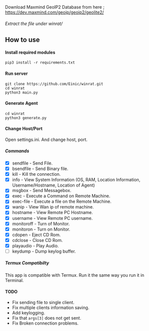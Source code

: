 Download Maxmind GeoIP2 Database from here ;
https://dev.maxmind.com/geoip/geoip2/geolite2/

###### Extract the file under winrat/
## How to use 

#### Install required modules
```
pip3 install -r requirements.txt
```
#### Run server 
```
git clone https://github.com/Einic/winrat.git
cd winrat
python3 main.py
```

#### Generate Agent 
```
cd winrat
python3 generate.py
```

#### Change Host/Port
Open settings.ini. And change host, port.
##### Commands
- [x] sendfile - Send File.
- [x] bsendfile - Send Binary file.
- [x] kill - Kill the connection.
- [x] info - View System Information (OS, RAM, Location Information, Username/Hostname, Location of Agent)
- [x] msgbox - Send Messagebox.
- [x] exec - Execute a Command on Remote Machine.
- [x] exec-file - Execute a file on the Remote Machine.
- [x] wanip - View Wan ip of remote machine.
- [x] hostname - View Remote PC Hostname.
- [x] username - View Remote PC username.
- [x] monitoroff - Turn of Monitor.
- [x] monitoron - Turn on Monitor.
- [x] cdopen - Eject CD Rom.
- [x] cdclose - Close CD Rom.
- [x] playaudio - Play Audio.
- [ ] keydump - Dump keylog buffer.

##### Termux Compatibilty
This app is compatible with Termux. Run it the same way you run it in Terminal.

#### TODO
- Fix sending file to single client.
- Fix multiple clients information saving.
- Add keylogging.
- Fix that `args[3]` does not get sent.
- Fix Broken connection problems.
